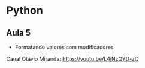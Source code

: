 # Python

## Aula 5
- Formatando valores com modificadores

Canal Otávio Miranda:
https://youtu.be/L4jNzQYD-zQ